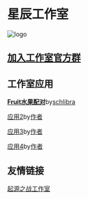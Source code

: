 # 星辰工作室
![logo](https://xhfs2.oss-cn-hangzhou.aliyuncs.com/CA102001/089c3199777849e4bd5d522a5e93ea70.png "logo")
## [加入工作室官方群](https://jq.qq.com/?_wv=1027&k=5Ry3PcO)

## 工作室应用
[**Fruit水果配对**](https://schlibra.github.io/Stars-Studios/Fruit)by[schlibra](https://github.com/schlibra/Stars-Studios)

[应用2](about:blank)by[作者](about:blank)

[应用3](about:blank)by[作者](about:blank)

[应用4](about:blank)by[作者](about:blank)

## 友情链接

[起源之战工作室](http://qyzz.lyk.ooo)

